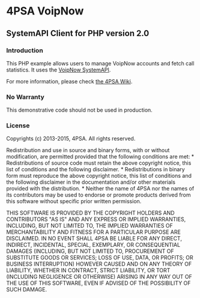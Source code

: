 # 4PSA VoipNow 
## SystemAPI Client for PHP version 2.0

### Introduction

This PHP example allows users to manage VoipNow accounts and fetch call statistics. It uses the <a href="https://wiki.4psa.com/display/VNUAPI30/VoipNow+SystemAPI" target="_blank">VoipNow SystemAPI</a>.

For more information, please check <a href="https://wiki.4psa.com/display/VNUAPI30/PHP+Example" target="_blank">the 4PSA Wiki</a>.

### No Warranty

This demonstrative code should not be used in production.


### License

Copyrights (c) 2013-2015, 4PSA. All rights reserved.

Redistribution and use in source and binary forms, with or without
modification, are permitted provided that the following conditions are met:
    * Redistributions of source code must retain the above copyright
      notice, this list of conditions and the following disclaimer.
    * Redistributions in binary form must reproduce the above copyright
      notice, this list of conditions and the following disclaimer in the
      documentation and/or other materials provided with the distribution.
    * Neither the name of 4PSA nor the names of its contributors may be used
      to endorse or promote products derived from this software without specific
      prior written permission.

THIS SOFTWARE IS PROVIDED BY THE COPYRIGHT HOLDERS AND CONTRIBUTORS "AS IS" AND
ANY EXPRESS OR IMPLIED WARRANTIES, INCLUDING, BUT NOT LIMITED TO, THE IMPLIED
WARRANTIES OF MERCHANTABILITY AND FITNESS FOR A PARTICULAR PURPOSE ARE
DISCLAIMED. IN NO EVENT SHALL 4PSA BE LIABLE FOR ANY DIRECT, INDIRECT,
INCIDENTAL, SPECIAL, EXEMPLARY, OR CONSEQUENTIAL DAMAGES (INCLUDING, BUT NOT
LIMITED TO, PROCUREMENT OF SUBSTITUTE GOODS OR SERVICES; LOSS OF USE, DATA, OR
PROFITS; OR BUSINESS INTERRUPTION) HOWEVER CAUSED AND ON ANY THEORY OF
LIABILITY, WHETHER IN CONTRACT, STRICT LIABILITY, OR TORT (INCLUDING NEGLIGENCE
OR OTHERWISE) ARISING IN ANY WAY OUT OF THE USE OF THIS SOFTWARE, EVEN IF
ADVISED OF THE POSSIBILITY OF SUCH DAMAGE.
